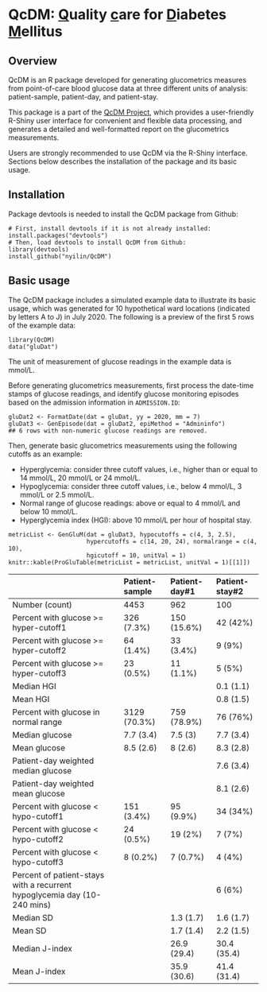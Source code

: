 QcDM: <ins>Q</ins>uality <ins>c</ins>are for <ins>D</ins>iabetes <ins>M</ins>ellitus
====================================================================================

Overview
--------

QcDM is an R package developed for generating glucometrics measures from
point-of-care blood glucose data at three different units of analysis:
patient-sample, patient-day, and patient-stay.

This package is a part of the [QcDM
Project](https://github.com/nyilin/QcDM_Project.git), which provides a
user-friendly R-Shiny user interface for convenient and flexible data
processing, and generates a detailed and well-formatted report on the
glucometrics measurements.

Users are strongly recommended to use QcDM via the R-Shiny interface.
Sections below describes the installation of the package and its basic
usage.

Installation
------------

Package devtools is needed to install the QcDM package from Github:

    # First, install devtools if it is not already installed:
    install.packages("devtools")
    # Then, load devtools to install QcDM from Github:
    library(devtools)
    install_github("nyilin/QcDM")

Basic usage
-----------

The QcDM package includes a simulated example data to illustrate its
basic usage, which was generated for 10 hypothetical ward locations
(indicated by letters A to J) in July 2020. The following is a preview
of the first 5 rows of the example data:

    library(QcDM)
    data("gluDat")

The unit of measurement of glucose readings in the example data is
mmol/L.

Before generating glucometrics measurements, first process the date-time
stamps of glucose readings, and identify glucose monitoring episodes
based on the admission information in `ADMISSION.ID`:

    gluDat2 <- FormatDate(dat = gluDat, yy = 2020, mm = 7)
    gluDat3 <- GenEpisode(dat = gluDat2, epiMethod = "Admininfo")
    ## 6 rows with non-numeric glucose readings are removed.

Then, generate basic glucometrics measurements using the following
cutoffs as an example:

-   Hyperglycemia: consider three cutoff values, i.e., higher than or
    equal to 14 mmol/L, 20 mmol/L or 24 mmol/L.
-   Hypoglycemia: consider three cutoff values, i.e., below 4 mmol/L, 3
    mmol/L or 2.5 mmol/L.
-   Normal range of glucose readings: above or equal to 4 mmol/L and
    below 10 mmol/L.
-   Hyperglycemia index (HGI): above 10 mmol/L per hour of hospital
    stay.

<!-- -->

    metricList <- GenGluM(dat = gluDat3, hypocutoffs = c(4, 3, 2.5),
                          hypercutoffs = c(14, 20, 24), normalrange = c(4, 10),
                          hgicutoff = 10, unitVal = 1)
    knitr::kable(ProGluTable(metricList = metricList, unitVal = 1)[[1]])

|                                                                          | Patient-sample | Patient-day\#1 | Patient-stay\#2 |
|--------------------------------------------------------------------------|:---------------|:---------------|:----------------|
| Number (count)                                                           | 4453           | 962            | 100             |
| Percent with glucose &gt;= hyper-cutoff1                                 | 326 (7.3%)     | 150 (15.6%)    | 42 (42%)        |
| Percent with glucose &gt;= hyper-cutoff2                                 | 64 (1.4%)      | 33 (3.4%)      | 9 (9%)          |
| Percent with glucose &gt;= hyper-cutoff3                                 | 23 (0.5%)      | 11 (1.1%)      | 5 (5%)          |
| Median HGI                                                               |                |                | 0.1 (1.1)       |
| Mean HGI                                                                 |                |                | 0.8 (1.5)       |
| Percent with glucose in normal range                                     | 3129 (70.3%)   | 759 (78.9%)    | 76 (76%)        |
| Median glucose                                                           | 7.7 (3.4)      | 7.5 (3)        | 7.7 (3.4)       |
| Mean glucose                                                             | 8.5 (2.6)      | 8 (2.6)        | 8.3 (2.8)       |
| Patient-day weighted median glucose                                      |                |                | 7.6 (3.4)       |
| Patient-day weighted mean glucose                                        |                |                | 8.1 (2.6)       |
| Percent with glucose &lt; hypo-cutoff1                                   | 151 (3.4%)     | 95 (9.9%)      | 34 (34%)        |
| Percent with glucose &lt; hypo-cutoff2                                   | 24 (0.5%)      | 19 (2%)        | 7 (7%)          |
| Percent with glucose &lt; hypo-cutoff3                                   | 8 (0.2%)       | 7 (0.7%)       | 4 (4%)          |
| Percent of patient-stays with a recurrent hypoglycemia day (10-240 mins) |                |                | 6 (6%)          |
| Median SD                                                                |                | 1.3 (1.7)      | 1.6 (1.7)       |
| Mean SD                                                                  |                | 1.7 (1.4)      | 2.2 (1.5)       |
| Median J-index                                                           |                | 26.9 (29.4)    | 30.4 (35.4)     |
| Mean J-index                                                             |                | 35.9 (30.6)    | 41.4 (31.4)     |
